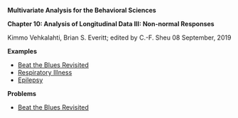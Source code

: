 **Multivariate Analysis for the Behavioral Sciences**

**Chapter 10: Analysis of Longitudinal Data III: Non-normal Responses**

Kimmo Vehkalahti, Brian S. Everitt; edited by C.-F. Sheu
08 September, 2019

**Examples**

 - [Beat the Blues Revisited](BtB.md)
 - [Respiratory Illness](Respiratory.md)
 - [Epilepsy](Epilepsy.md)
 
**Problems**

 - [Beat the Blues Revisited](BtB.md)
 
